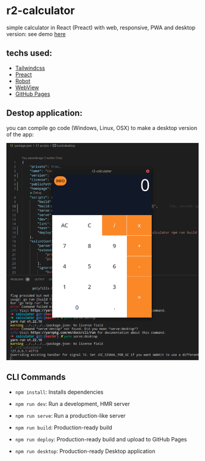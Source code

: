 # r2-calculator

simple calculator in React (Preact) with web, responsive, PWA and desktop version: see demo [here](https://sytabaresa.github.io/r2-calculator/)


## techs used:
- [Tailwindcss](https://tailwindcss.com/)
- [Preact](https://preactjs.com/)
- [Robot](https://thisrobot.life/)
- [WebView](https://github.com/WebView/webview)
- [GitHub Pages](https://pages.github.com/)


## Destop application:

you can compile go code (Windows, Linux, OSX) to make a desktop version of the app:

![destop-image](./desktop.png)

## CLI Commands
*   `npm install`: Installs dependencies

*   `npm run dev`: Run a development, HMR server

*   `npm run serve`: Run a production-like server

*   `npm run build`: Production-ready build

+   `npm run deploy`: Production-ready build and upload to GitHub Pages

+   `npm run desktop`: Production-ready Desktop application

<!-- *   `npm run lint`: Pass TypeScript files using ESLint -->

<!-- *   `npm run test`: Run Jest and Enzyme with
    [`enzyme-adapter-preact-pure`](https://github.com/preactjs/enzyme-adapter-preact-pure) for
    your tests -->


<!-- For detailed explanation on how things work, checkout the [CLI Readme](https://github.com/developit/preact-cli/blob/master/README.md). -->
